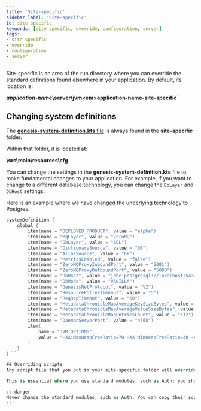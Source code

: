 ```yaml
---
title: 'Site-specific'
sidebar_label: 'Site-specific'
id: site-specific
keywords: [site specific, override, configuration, server]
tags:
- site specific
- override
- configuration
- server
---
```


Site-specific is an area of the run directory where you can override the standard definitions found elsewhere in your application. By default, its location is:

<strong><em>application-name</em>\server\jvm\<em>application-name</em>-site-specific`</strong>



## Changing system definitions
The [**genesis-system-definition.kts** file](../../../server/configuring-runtime/system-definitions/) is always found in the **site-specific** folder. 

Within that folder, it is located at:

 **\src\main\resources\cfg**

You can change the settings in the **genesis-system-definition.kts** file to make fundamental changes to your application. For example, if you want to change to a different database technology, you can change the `DbLayer` and `DbHost` settings.

Here is an example where we have changed the underlying technology to Postgres.

```kotlin {5,11}
systemDefinition {
    global {
        item(name = "DEPLOYED_PRODUCT", value = "alpha")
        item(name = "MqLayer", value = "ZeroMQ")
        item(name = "DbLayer", value = "SQL")
        item(name = "DictionarySource", value = "DB")
        item(name = "AliasSource", value = "DB")
        item(name = "MetricsEnabled", value = "false")
        item(name = "ZeroMQProxyInboundPort", value = "5001")
        item(name = "ZeroMQProxyOutboundPort", value = "5000")
        item(name = "DbHost", value = "jdbc:postgresql://localhost:5432/postgres?user=postgres&password=postgres")
        item(name = "DbMode", value = "VANILLA")
        item(name = "GenesisNetProtocol", value = "V2")
        item(name = "ResourcePollerTimeout", value = "5")
        item(name = "ReqRepTimeout", value = "60")
        item(name = "MetadataChronicleMapAverageKeySizeBytes", value = "128")
        item(name = "MetadataChronicleMapAverageValueSizeBytes", value = "1024")
        item(name = "MetadataChronicleMapEntriesCount", value = "512")
        item(name = "DaemonServerPort", value = "4568")
        item(
            name = "JVM_OPTIONS",
            value = "-XX:MaxHeapFreeRatio=70 -XX:MinHeapFreeRatio=30 -XX:+UseG1GC -XX:+UseStringDeduplication -XX:OnOutOfMemoryError=\"handleOutOfMemoryError.sh %p\""
        )
    }
}```

## Overriding scripts
Any script file that you put in your site-specific folder will override a file of the same name in your application's main (non-site-specific) folders.

This is essential where you use standard modules, such as Auth; you should never change these modules. 

:::danger
Never change the standard modules, such as Auth. You can copy their script files to **site-specific** and change them there.
:::


